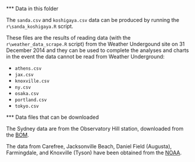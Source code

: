 *** Data in this folder

The `sanda.csv` and `koshigaya.csv` data can be produced by running the `r\sanda_koshigaya.R` script.

These files are the results of reading data (with the `r\weather_data_scrape.R` script) from the Weather Undergound site on 31 December 2014 and they can be used to complete the analyses and charts in the event the data cannot be read from Weather Underground: 

* `athens.csv`
* `jax.csv`
* `knoxville.csv`
* `ny.csv`
* `osaka.csv`
* `portland.csv`
* `tokyo.csv`

*** Data files that can be downloaded

The Sydney data are from the Observatory Hill station, downloaded from the [BOM](http://www.bom.gov.au/climate/data/stations/).

The data from Carefree, Jacksonville Beach, Daniel Field (Augusta), Farmingdale, and Knoxville (Tyson) have been obtained from the [NOAA](http://www.ncdc.noaa.gov/cdo-web/search).